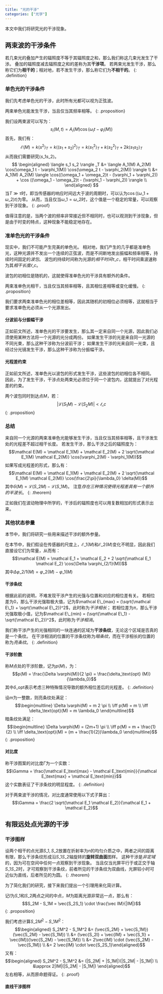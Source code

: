 ```yaml
---
title: "光的干涉"
categories: ["光学"]
---
```


本文中我们将研究光的干涉现象。

## 两束波的干涉条件

若几束光的叠加产生的辐照度不等于其辐照度之和，那么我们称这几束光发生了干涉。
叠加的辐照度减去辐照度之和的差称为其**干涉项**。
若两束光发生干涉，那么称它们为**相干的**；相对地，若不发生干涉，那么称它们为**不相干的**。
{: .definition}

### 单色光的干涉条件

我们先考虑单色光的干涉，此时所有光都可以视为正弦波。

两束单色光能发生干涉，当且仅当其频率相等。
{: .proposition}

我们设两束波可以写为：
$$s_i (M,t) = A_i(M) \cos (\omega_i t - \varphi_i(M))$$
首先，我们有：
$$\mathcal E(M) = k \langle s^2 \rangle_T = k \langle (s_1+s_2)^2\rangle_T = k \langle s_1^2\rangle_T + k \langle s_2^2 \rangle_T + 2k \langle s_1 s_2 \rangle_T$$
从而我们需要研究$\langle s\_1 s\_2 \rangle$。
$$
\begin{aligned}
    \langle s_1 s_2 \rangle _T 
    &= \langle A_1(M) A_2(M) \cos(\omega_1 t - \varphi_1(M)) \cos(\omega_2 t - \varphi_2(M)) \rangle \\
    &= A_1(M) A_2(M) \langle \cos((\omega_1 + \omega_2)t - (\varphi_1 + \varphi_2)) + \cos ((\omega_1 - \omega_2)t - (\varphi_1 - \varphi_2)) \rangle \\
\end{aligned}
$$
当$T \gg \tau$时，即当传感器的响应时间远大于波的周期时，可以认为$\cos ((\omega\_1 + \omega\_2) t)$为零。
从而，当且仅当$\omega\_1 = \omega\_2$时，这个值是一个稳定的常量，可以观察到干涉现象。
{: .proof}

值得注意的是，当两个波的频率非常接近但不相同时，也可以观测到干涉现象，但是由于时变的特点，这种现象不能稳定地存在。

### 准单色光的干涉条件

现实中，我们不可能产生完美的单色光。
相对地，我们产生的几乎都是准单色光，这种光源并不发出一个连续的正弦波，而是不间断地发出振幅和频率相等，持续时间固定的*波包*。
波包的持续时间称为光源的*相干时间*$\tau\_c$，相干时间乘波速称为其*相干长度*$\mathcal l\_c$。

波包的初相位是随机的，这就使得准单色光的干涉具有额外的条件。

两束准单色光相干，当且仅当其频率相等，且其相位差相等或变化缓慢。
{: .proposition}

我们要求两束准单色光的相位差相等，因此其随机的初相位必须相等，这就相当于要求准单色光必须从一个光源发出。

#### 分波前与分振幅干涉

正如前文所述，准单色光的干涉要发生，那么其一定来自同一个光源，因此我们必须使用某种方法将一个光源的光分成两份。
如果发生干涉的光是来自同一光源的不同光束，那么这种干涉称为分波前干涉；
如果发生干涉的光来自同一光束，且经过分光镜发生干涉，那么这种干涉称为分振幅干涉。

#### 光程差约束

正如前文所述，准单色光以波包的形式发生干涉，这些波包的初相位各不相同。
因此，为了发生干涉，干涉点处两束光必须位于同一个波包内，这就提出了对光程差的约束。

两个波包同时到达点$M$，若：
$$|\mathcal L(S_1M) - \mathcal L(S_2M)| < \mathcal l\_c$$
{: .proposition}


### 总结

来自同一个光源的两束准单色光能够发生干涉，当且仅当其频率相等，且干涉发生处的光程差不超过相干长度。
若发生干涉，那么干涉之后的辐照度为：
$$\mathcal E(M) = \mathcal E_1(M) + \mathcal E_2(M) + 2 \sqrt{\mathcal E_1(M) \mathcal E_2(M)} \cos(\varphi_2(M) - \varphi_1(M))$$
如果写成光程差的形式，那么有：
$$\mathcal E(M) = \mathcal E_1(M) + \mathcal E_2(M) + 2 \sqrt{\mathcal E_1(M) \mathcal E_2(M)} \cos(\frac{2\pi}{\lambda_0} \delta(M))$$
其中$\delta(M) = \mathcal L(S\_2M) - \mathcal L(S\_1M)$。
注意*存在三种情况使得光程差具有一个额外的半波长*。
{: .theorem}

正如我们在波动物理中所学的，干涉后的辐照度也可以用复数相加的形式表示出来。

### 其他状态参量

本节中，我们将研究一些用来描述干涉的额外参量。

在本节中，我们假设在传感器的尺度上，$\mathcal E\_1(M)$和$\mathcal E\_2(M)$变化不明显，因此我们直接设它们为常量，从而有：
$$\mathcal E(M) = \mathcal E_1 + \mathcal E_2 + 2 \sqrt{\mathcal E_1 \mathcal E_2} \cos(\Delta \varphi_{2/1}(M))$$
其中$\Delta \varphi\_{2/1}(M) = \varphi\_2(M) - \varphi\_1(M)$

#### 干涉条纹

根据此前的说明，不难发现干涉产生的光强与位置和对应的相位差有关。
若相位差为$0$，那么干涉光强取极大值，记为$\mathcal E\_{max} = (\sqrt{\mathcal E\_1} + \sqrt{\mathcal E\_2})^2$，此时称为*干涉相长*；
若相位差为$\pi$，那么干涉光强取极小值，记为$\mathcal E\_{min} = (\sqrt{\mathcal E\_1} - \sqrt{\mathcal E\_2})^2$，此时称为*干涉相消*。

我们称干涉产生的光强相同的一块连通的区域为**干涉条纹**，无论这个区域是否真的是一个条纹。
在干涉相消的位置的干涉条纹称为*暗条纹*，而在干涉相长的位置的称为*亮条纹*。
{: .definition}

#### 干涉阶数

称$M$点处的干涉阶数，记为$p(M)$，为：
$$p(M) = \frac{\Delta \varphi(M)}{2 \pi} = \frac{\delta_\text{opt} (M)}{\lambda_0}$$
其中$\delta\_\text{opt}$表示考虑三种特殊情况导致的额外相位差后的光程差。
{: .definition}

设$m$为一整数，则亮条纹处满足：
$$\begin{multline} \Delta \varphi(M) = m 2 \pi \\ \iff p(M) = m \\ \iff \delta_\text{opt}(M) = m \lambda_0 \end{multline}$$
暗条纹处满足：
$$\begin{multline} \Delta \varphi(M) = (2m+1) \pi \\ \iff p(M) = m + \frac{1}{2} \\ \iff \delta_\text{opt}(M) = (m + \frac{1}{2})\lambda_0 \end{multline}$$
{: .proposition}

#### 对比度

称干涉图案的对比度$\Gamma$为一个实数：
$$\Gamma = \frac{\mathcal E_\text{max} - \mathcal E_\text{min}}{\mathcal E_\text{max} + \mathcal E_\text{min}}$$
这个实数表征了干涉条纹的明显程度。
{: .definition}

对于两束波干涉的情况，对比度通常使用以下式子算出：
$$\Gamma = \frac{2 \sqrt{\mathcal E_1 \mathcal E_2}}{\mathcal E_1 + \mathcal E_2}$$

## 有限远处点光源的干涉

### 干涉图样

设两个相干的点光源$S\_1,S\_2$放置在折射率为$n$的均匀介质之中，两者之间的距离有限，那么干涉条纹形成沿$S\_1S\_2$轴旋转的**旋转双曲面**图样。
这种干涉是*非定域*的，因为可在空间中任何一点观察到干涉现象。
当且仅当光屏平行于或正交于轴$S\_1S\_2$时，才可观察到干涉条纹，前者所见的干涉条纹为双曲线，光屏较小时可近似为直线，后者所见的为圆。
{: .theorem}

为了简化我们的研究，接下来我们提出一个引理用来化简计算。

记$I$为$S\_1$和$S\_2$两点之间的中点，$M$为距离光源非常远一点，那么有：
$$S_2M - S_1M = \vec{S_2S_1} \cdot \frac{\vec IM}{|IM|}$$
{: .proposition}

我们考虑计算$S\_2M^2 - S\_1M^2$：
$$\begin{aligned} S_2M^2 - S_1M^2 &= (\vec{S_2M} + \vec{S_1M})(\vec{S_2M} - \vec{S_1M}) \\ &= (\vec{S_2I} + \vec{IM} + \vec{S_1I} + \vec{IM})(\vec{S_2M} - \vec{S_1M}) \\ &= 2\vec{IM} \cdot (\vec{S_2M} - \vec{S_1M}) \\ &= 2 \vec{IM} \cdot \vec{S_2S_1}\end{aligned}$$
又有：
$$\begin{aligned} S_2M^2 - S_1M^2 &= (|S_2M| + |S_1M|)(|S_2M| - |S_1M|) \\ &\approx 2|IM|(|S_2M| - |S_1M|) \end{aligned}$$
左右相等，从而原命题得证。
{: .proof}

#### 直线干涉图样


